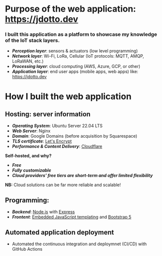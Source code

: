# Purpose of the web application: https://jdotto.dev
### I built this application as a platform to showcase my knowledge of the IoT stack layers.
 - ***Perception layer***: sensors & actuators (low level programming)
 - ***Network layer***: Wi-Fi, LoRa, Cellular (IoT protocols: MQTT, AMQP, LoRaWAN, etc.)
 - ***Processing layer***: cloud computing (AWS, Azure, GCP, or other)
 - ***Application layer***: end user apps (mobile apps, web apps) like: https://jdotto.dev
 
# How I built the web application

Hosting: server information
-
 - ***Operating System***: Ubuntu Server 22.04 LTS
 - ***Web Server***: Nginx
 - ***Domain***: Google Domains (before acquisition by Squarespace)
 - ***TLS certificate***: [Let's Encrypt](https://letsencrypt.org/)
 - ***Performance & Content Delivery***: [Cloudflare](https://www.cloudflare.com/)


**Self-hosted, and why?**
 - ***Free***
 - ***Fully customizable***
 - ***Cloud providers' free tiers are short-term and offer limited flexibility***

**NB:** Cloud solutions can be far more reliable and scalable!

 Programming:
 -
- ***Backend***: [Node.js](https://nodejs.org/en) with [Express](https://expressjs.com/)
- ***Frontent***: [Embedded JavaScript templating](https://ejs.co/) and [Bootstrap 5](https://getbootstrap.com/)

Automated application deployment
-
 - Automated the continuous integration and deploymnet (CI/CD) with GitHub Actions